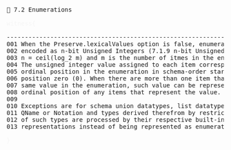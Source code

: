 <pre>
📎 7.2 Enumerations

<span style="color: rgb(245,245,245);">witness{</span>

--------------------------------------------------------------------------------
001 When the Preserve.lexicalValues option is false, enumerated values are
002 encoded as n-bit Unsigned Integers (7.1.9 n-bit Unsigned Integer) where
003 n = ceil(log_2 m) and m is the number of itmes in the enumerated type.
004 The unsigned integer value assigned to each item corresponds to its
005 ordinal position in the enumeration in schema-order starting with
006 position zero (0). When there are more than one item that represent the
007 same value in the enumeration, such value can be represented using the
008 ordinal position of any items that represent the value.
009
010 Exceptions are for schema union datatypes, list datatypes, as well as
011 QName or Notation and types derived therefrom by restrictio. The values
012 of such types are processed by their respective built-in EXI datatype
013 representations instead of being represented as enumerations.

<span style="color: rgb(245,245,245);">}</span>

</pre>


